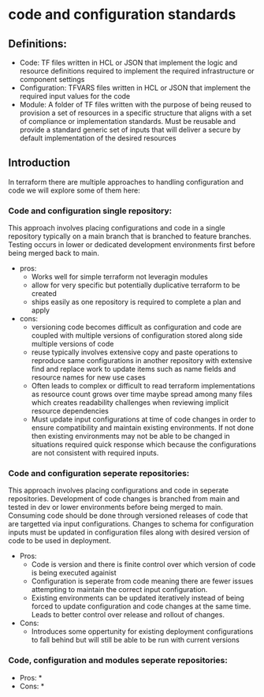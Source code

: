 # code and configuration standards

## Definitions:
* Code: TF files written in HCL or JSON that implement the logic and resource definitions required to implement the required infrastructure or component settings
* Configuration: TFVARS files written in HCL or JSON that implement the required input values for the code
* Module: A folder of TF files written with the purpose of being reused to provision a set of resources in a specific structure that aligns with a set of compliance or implementation standards. Must be reusable and provide a standard generic set of inputs that will deliver a secure by default implementation of the desired resources

## Introduction
In terraform there are multiple approaches to handling configuration and code we will explore some of them here:
### Code and configuration single repository:
This approach involves placing configurations and code in a single repository typically on a main branch that is branched to feature branches. Testing occurs in lower or dedicated development environments first before being merged back to main.
* pros:
    * Works well for simple terraform not leveragin modules
    * allow for very specific but potentially duplicative terraform to be created
    * ships easily as one repository is required to complete a plan and apply
* cons:
    * versioning code becomes difficult as configuration and code are coupled with multiple versions of configuration stored along side multiple versions of code
    * reuse typically involves extensive copy and paste operations to reproduce same configurations in another repository with extensive find and replace work to update items such as name fields and resource names for new use cases
    * Often leads to complex or difficult to read terraform implementations as resource count grows over time maybe spread among many files which creates readability challenges when reviewing implicit resource dependencies
    * Must update input configurations at time of code changes in order to ensure compatibility and maintain existing environments. If not done then existing environments may not be able to be changed in situations required quick response which because the configurations are not consistent with required inputs.
### Code and configuration seperate repositories:
This approach involves placing configurations and code in seperate repositories. Development of code changes is branched from main and tested in dev or lower environments before being merged to main. Consuming code should be done through versioned releases of code that are targetted via input configurations. Changes to schema for configuration inputs must be updated in configuration files along with desired version of code to be used in deployment.
* Pros:
    * Code is version and there is finite control over which version of code is being executed againist
    * Configuration is seperate from code meaning there are fewer issues attempting to maintain the correct input configuration.
    * Existing environments can be updated iteratively instead of being forced to update configuration and code changes at the same time. Leads to better control over release and rollout of changes.
* Cons:
    * Introduces some oppertunity for existing deployment configurations to fall behind but will still be able to be run with current versions
### Code, configuration and modules seperate repositories:

* Pros:
    * 
* Cons:
    * 
